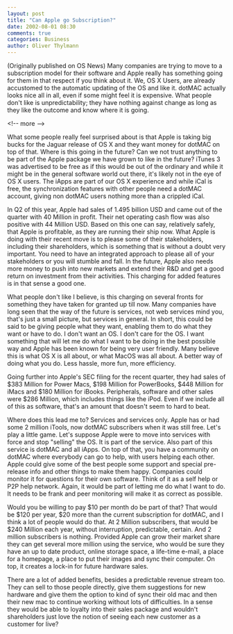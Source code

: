 ```yaml
---
layout: post
title: "Can Apple go Subscription?"
date: 2002-08-01 08:30
comments: true
categories: Business
author: Oliver Thylmann
---
```



(Originally published on OS News) Many companies are trying to move to a subscription model for their software and Apple really has something going for them in that respect if you think about it. We, OS X Users, are already accustomed to the automatic updating of the OS and like it. dotMAC actually looks nice all in all, even if some might feel it is expensive. What people don't like is unpredictability; they have nothing against change as long as they like the outcome and know where it is going.


&lt;!-- more --&gt;


What some people really feel surprised about is that Apple is taking big bucks for the Jaguar release of OS X and they want money for dotMAC on top of that. Where is this going in the future? Can we not trust anything to be part of the Apple package we have grown to like in the future? iTunes 3 was advertised to be free as if this would be out of the ordinary and while it might be in the general software world out there, it's likely not in the eye of OS X users. The iApps are part of our OS X experience and while iCal is free, the synchronization features with other people need a dotMAC account, giving non dotMAC users nothing more than a crippled iCal. 

In Q2 of this year, Apple had sales of 1.495 billion USD and came out of the quarter with 40 Million in profit. Their net operating cash flow was also positive with 44 Million USD. Based on this one can say, relatively safely, that Apple is profitable, as they are running their ship now. What Apple is doing with their recent move is to please some of their stakeholders, including their shareholders, which is something that is without a doubt very important. You need to have an integrated approach to please all of your stakeholders or you will stumble and fall. In the future, Apple also needs more money to push into new markets and extend their R&amp;D and get a good return on investment from their activities. This charging for added features is in that sense a good one. 

What people don't like I believe, is this charging on several fronts for something they have taken for granted up till now. Many companies have long seen that the way of the future is services, not web services mind you, that's just a small picture, but services in general. In short, this could be said to be giving people what they want, enabling them to do what they want or have to do. I don't want an OS. I don't care for the OS. I want something that will let me do what I want to be doing in the best possible way and Apple has been known for being very user friendly. Many believe this is what OS X is all about, or what MacOS was all about. A better way of doing what you do. Less hassle, more fun, more efficiency. 

Going further into Apple's SEC filing for the recent quarter, they had sales of $383 Million for Power Macs, $198 Million for PowerBooks, $448 Million for iMacs and $180 Million for iBooks. Peripherals, software and other sales were $286 Million, which includes things like the iPod. Even if we include all of this as software, that's an amount that doesn't seem to hard to beat. 

Where does this lead me to? Services and services only. Apple has or had some 2 million iTools, now dotMAC subscribers when it was still free. Let's play a little game. Let's suppose Apple were to move into services with force and stop &quot;selling&quot; the OS. It is part of the service. Also part of this service is dotMAC and all iApps. On top of that, you have a community on dotMAC where everybody can go to help, with users helping each other. Apple could give some of the best people some support and special pre-release info and other things to make them happy. Companies could monitor it for questions for their own software. Think of it as a self help or P2P help network. Again, it would be part of letting me do what I want to do. It needs to be frank and peer monitoring will make it as correct as possible. 

Would you be willing to pay $10 per month do be part of that? That would be $120 per year, $20 more than the current subscription for dotMAC, and I think a lot of people would do that. At 2 Million subscribers, that would be $240 Million each year, without interruption, predictable, certain. And 2 million subscribers is nothing. Provided Apple can grow their market share they can get several more million using the service, who would be sure they have an up to date product, online storage space, a life-time e-mail, a place for a homepage, a place to put their images and sync their computer. On top, it creates a lock-in for future hardware sales. 

There are a lot of added benefits, besides a predictable revenue stream too. They can sell to those people directly, give them suggestions for new hardware and give them the option to kind of sync their old mac and then their new mac to continue working without lots of difficulties. In a sense they would be able to loyalty into their sales package and wouldn't shareholders just love the notion of seeing each new customer as a customer for live?


